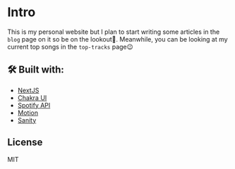 # Intro

This is my personal website but I plan to start writing some articles in the `blog` page on it so be on the lookout👀. Meanwhile, you can be looking at my current top songs in the `top-tracks` page😉

## 🛠 Built with:

- [NextJS](https://nextjs.org)
- [Chakra UI](https://chakra-ui.com/)
- [Spotify API](https://developer.spotify.com/)
- [Motion](https://www.framer.com/)
- [Sanity](https://sanity.io)

## License

MIT

